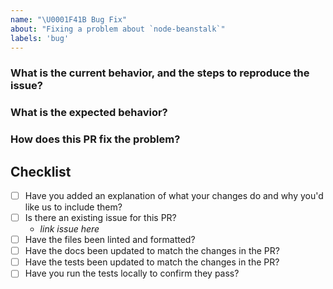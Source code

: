 ```yaml
---
name: "\U0001F41B Bug Fix"
about: "Fixing a problem about `node-beanstalk`"
labels: 'bug'
---
```


### What is the current behavior, and the steps to reproduce the issue?

### What is the expected behavior?

### How does this PR fix the problem?

## Checklist

- [ ] Have you added an explanation of what your changes do and why you'd like us to include them?
- [ ] Is there an existing issue for this PR?
  - _link issue here_
- [ ] Have the files been linted and formatted?
- [ ] Have the docs been updated to match the changes in the PR?
- [ ] Have the tests been updated to match the changes in the PR?
- [ ] Have you run the tests locally to confirm they pass?
